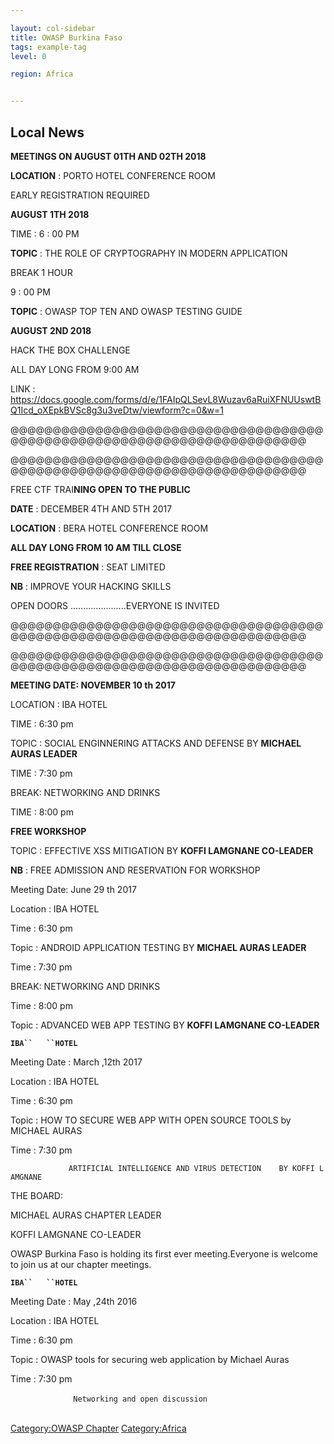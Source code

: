 ```yaml
---

layout: col-sidebar
title: OWASP Burkina Faso
tags: example-tag
level: 0

region: Africa


---
```

## Local News

**MEETINGS ON AUGUST 01TH AND 02TH 2018**

**LOCATION** : PORTO HOTEL CONFERENCE ROOM

EARLY REGISTRATION REQUIRED

**AUGUST 1TH 2018**

TIME : 6 : 00 PM

**TOPIC** : THE ROLE OF CRYPTOGRAPHY IN MODERN APPLICATION

BREAK 1 HOUR

9 : 00 PM

**TOPIC** : OWASP TOP TEN AND OWASP TESTING GUIDE

**AUGUST 2ND 2018**

HACK THE BOX CHALLENGE

ALL DAY LONG FROM 9:00 AM

LINK :
<https://docs.google.com/forms/d/e/1FAIpQLSevL8Wuzav6aRuiXFNUUswtBQ1Icd_oXEpkBVSc8g3u3veDtw/viewform?c=0&w=1>

@@@@@@@@@@@@@@@@@@@@@@@@@@@@@@@@@@@@@@@@@@@@@@@@@@@@@@@@@@@@@@@@@@@@@@@@

@@@@@@@@@@@@@@@@@@@@@@@@@@@@@@@@@@@@@@@@@@@@@@@@@@@@@@@@@@@@@@@@@@@@@@@@

FREE CTF TRAI**NING OPEN TO THE PUBLIC**

**DATE** : DECEMBER 4TH AND 5TH 2017

**LOCATION** : BERA HOTEL CONFERENCE ROOM

**ALL DAY LONG FROM 10 AM TILL CLOSE**

**FREE REGISTRATION** : SEAT LIMITED

**NB** : IMPROVE YOUR HACKING SKILLS

OPEN DOORS ......................EVERYONE IS INVITED

@@@@@@@@@@@@@@@@@@@@@@@@@@@@@@@@@@@@@@@@@@@@@@@@@@@@@@@@@@@@@@@@@@@@@@@@

@@@@@@@@@@@@@@@@@@@@@@@@@@@@@@@@@@@@@@@@@@@@@@@@@@@@@@@@@@@@@@@@@@@@@@@@

**MEETING DATE: NOVEMBER 10 th 2017**

LOCATION : IBA HOTEL

TIME : 6:30 pm

TOPIC : SOCIAL ENGINNERING ATTACKS AND DEFENSE BY **MICHAEL AURAS
LEADER**

TIME : 7:30 pm

BREAK: NETWORKING AND DRINKS

TIME : 8:00 pm

**FREE WORKSHOP**

TOPIC : EFFECTIVE XSS MITIGATION BY **KOFFI LAMGNANE CO-LEADER**

**NB** : FREE ADMISSION AND RESERVATION FOR WORKSHOP

Meeting Date: June 29 th 2017

Location : IBA HOTEL

Time : 6:30 pm

Topic : ANDROID APPLICATION TESTING BY **MICHAEL AURAS LEADER**

Time : 7:30 pm

BREAK: NETWORKING AND DRINKS

Time : 8:00 pm

Topic : ADVANCED WEB APP TESTING BY **KOFFI LAMGNANE CO-LEADER**

**`IBA``   ``HOTEL`**

Meeting Date : March ,12th 2017

Location : IBA HOTEL

Time : 6:30 pm

Topic : HOW TO SECURE WEB APP WITH OPEN SOURCE TOOLS by MICHAEL AURAS

Time : 7:30 pm

`             ARTIFICIAL INTELLIGENCE AND VIRUS DETECTION    BY KOFFI LAMGNANE`

THE BOARD:

MICHAEL AURAS CHAPTER LEADER

KOFFI LAMGNANE CO-LEADER

OWASP Burkina Faso is holding its first ever meeting.Everyone is welcome
to join us at our chapter meetings.

**`IBA``   ``HOTEL`**

Meeting Date : May ,24th 2016

Location : IBA HOTEL

Time : 6:30 pm

Topic : OWASP tools for securing web application by Michael Auras

Time : 7:30 pm

`              Networking and open discussion `
`        `
`        `
`       `
`        `
`        `

[Category:OWASP Chapter](Category:OWASP_Chapter "wikilink")
[Category:Africa](Category:Africa "wikilink")
